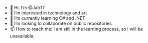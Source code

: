 - 👋 Hi, I’m @Jatr17
- 👀 I’m interested in technology and art
- 🌱 I’m currently learning C# and .NET
- 💞️ I’m looking to collaborate on public repositories
- 📫 How to reach me: I am still in the learning process, so I will be unavailable.

<!---
Jatr17/Jatr17 is a ✨ special ✨ repository because its `README.md` (this file) appears on your GitHub profile.
You can click the Preview link to take a look at your changes.
--->
